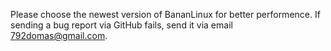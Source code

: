 Please choose the newest version of BananLinux for better performence. If sending a bug report via GitHub fails, send it via email 792domas@gmail.com.
